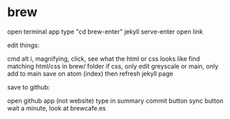 brew
====

open terminal app
type "cd brew-enter"
jekyll serve-enter
open link

edit things:

cmd alt i, magnifying, click, see what the html or css looks like
find matching html/css in brew/ folder
if css, only edit greyscale or main, only add to main
save on atom (index) then refresh jekyll page

save to github:

open github app (not website)
type in summary
commit button
sync button
wait a minute, look at brewcafe.es
